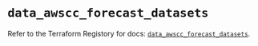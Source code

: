 # `data_awscc_forecast_datasets`

Refer to the Terraform Registory for docs: [`data_awscc_forecast_datasets`](https://registry.terraform.io/providers/hashicorp/awscc/0.70.0/docs/data-sources/forecast_datasets).
